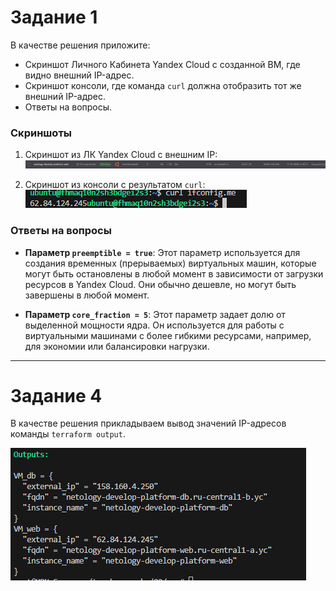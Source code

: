 # Задание 1

В качестве решения приложите:

- Скриншот Личного Кабинета Yandex Cloud с созданной ВМ, где видно внешний IP-адрес.
- Скриншот консоли, где команда `curl` должна отобразить тот же внешний IP-адрес.
- Ответы на вопросы.

### Скриншоты

1. Скриншот из ЛК Yandex Cloud с внешним IP:
   ![](https://github.com/V3l337/ter-homeworks_02/blob/master/1%20console%20yandex%20cloude.png)

2. Скриншот из консоли с результатом `curl`:
   ![](https://github.com/V3l337/ter-homeworks_02/blob/master/curl%20ifconfig.me.png)

### Ответы на вопросы

- **Параметр `preemptible = true`**:
  Этот параметр используется для создания временных (прерываемых) виртуальных машин, которые могут быть остановлены в любой момент в зависимости от загрузки ресурсов в Yandex Cloud. Они обычно дешевле, но могут быть завершены в любой момент.

- **Параметр `core_fraction = 5`**:
  Этот параметр задает долю от выделенной мощности ядра. Он используется для работы с виртуальными машинами с более гибкими ресурсами, например, для экономии или балансировки нагрузки.

---

# Задание 4

В качестве решения прикладываем вывод значений IP-адресов команды `terraform output`.

![](https://github.com/V3l337/ter-homeworks_02/blob/master/output.png)

